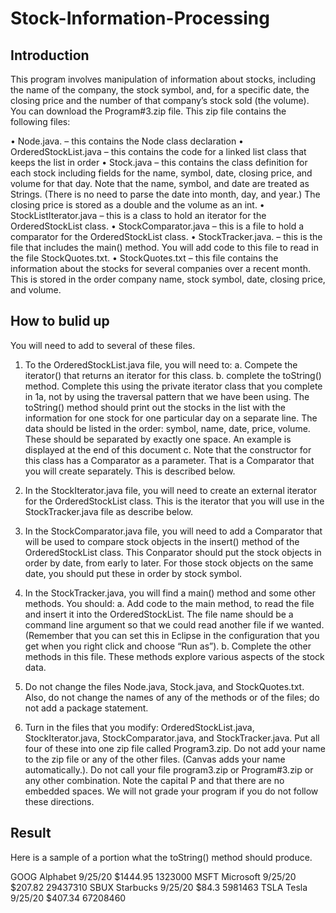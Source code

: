 # Stock-Information-Processing

## Introduction
This program involves manipulation of information about stocks, including the name of the company, the stock symbol, and, for a specific date, the closing price and the number of that company’s stock sold (the volume). You can download the Program#3.zip file. This zip file contains the following files:

•	Node.java. – this contains the Node class declaration
•	OrderedStockList.java – this contains the code for a linked list class that keeps the list in order
•	Stock.java – this contains the class definition for each stock including fields for the name, symbol, date, closing price, and volume for that day. Note that the name, symbol, and date are treated as Strings. (There is no need to parse the date into month, day, and year.) The closing price is stored as a double and the volume as an int.
•	StockListIterator.java – this is a class to hold an iterator for the OrderedStockList class.
•	StockComparator.java – this is a file to hold a comparator for the OrderedStockList class.
•	StockTracker.java. – this is the file that includes the main() method. You will add code to this file to read in the file StockQuotes.txt.
•	StockQuotes.txt – this file contains the information about the stocks for several companies over a recent month. This is stored in the order company name, stock symbol, date, closing price, and volume.

## How to bulid up
You will need to add to several of these files.
1.	To the OrderedStockList.java file, you will need to:
a.	Compete the iterator() that returns an iterator for this class.
b.	complete the toString() method. Complete this using the private iterator class that you complete in 1a, not by using the traversal pattern that we have been using. The toString() method should print out the stocks in the list with the information for one stock for one particular day on a separate line. The data should be listed in the order: symbol, name, date, price, volume. These should be separated by exactly one space. An example is displayed at the end of this document
c.	Note that the constructor for this class has a Comparator as a parameter. That is a Comparator that you will create separately. This is described below.
2.	In the StockIterator.java file, you will need to create an external iterator for the OrderedStockList class. This is the iterator that you will use in the StockTracker.java file as describe below.
3.	In the StockComparator.java file, you will need to add a Comparator that will be used to compare stock objects in the insert() method of the OrderedStockList class. This Conparator should put the stock objects in order by date, from early to later. For those stock objects on the same date, you should put these in order by stock symbol.
 
4.	In the StockTracker.java, you will find a main() method and some other methods. You should:
a.	Add code to the main method, to read the file and insert it into the OrderedStockList. The file name should be a command line argument so that we could read another file if we wanted. (Remember that you can set this in Eclipse in the configuration that you get when you right click and choose “Run as”).
b.	Complete the other methods in this file. These methods explore various aspects of the stock data.
5.	Do not change the files Node.java, Stock.java, and StockQuotes.txt. Also, do not change the names of any of the methods or of the files; do not add a package statement.
6.	Turn in the files that you modify: OrderedStockList.java, StockIterator.java, StockComparator.java, and StockTracker.java. Put all four of these into one zip file called Program3.zip. Do not add your name to the zip file or any of the other files. (Canvas adds your name automatically.). Do not call your file program3.zip or Program#3.zip or any other combination. Note the capital P and that there are no embedded spaces. We will not grade your program if you do not follow these directions.

## Result
Here is a sample of a portion what the toString() method should produce.

GOOG Alphabet 9/25/20 $1444.95 1323000
MSFT Microsoft 9/25/20 $207.82 29437310 SBUX Starbucks 9/25/20 $84.3 5981463 TSLA Tesla 9/25/20 $407.34 67208460
